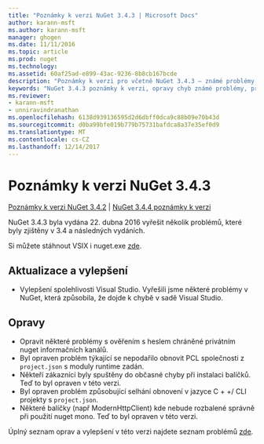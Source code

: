 ```yaml
---
title: "Poznámky k verzi NuGet 3.4.3 | Microsoft Docs"
author: karann-msft
ms.author: karann-msft
manager: ghogen
ms.date: 11/11/2016
ms.topic: article
ms.prod: nuget
ms.technology: 
ms.assetid: 60af25ad-e899-43ac-9236-8b8cb167bcde
description: "Poznámky k verzi pro včetně NuGet 3.4.3 – známé problémy, opravy chyb, přidaných funkcí a chcete."
keywords: "NuGet 3.4.3 poznámky k verzi, opravy chyb známé problémy, přidat funkce, chcete"
ms.reviewer:
- karann-msft
- unniravindranathan
ms.openlocfilehash: 6138d939136595d2d6dbff0dca9c88b09e70b43d
ms.sourcegitcommit: d0ba99bfe019b779b75731bafdca8a37e35ef0d9
ms.translationtype: MT
ms.contentlocale: cs-CZ
ms.lasthandoff: 12/14/2017
---
```

# <a name="nuget-343-release-notes"></a>Poznámky k verzi NuGet 3.4.3

[Poznámky k verzi NuGet 3.4.2](../release-notes/nuget-3.4.2.md) | [NuGet 3.4.4 poznámky k verzi](../release-notes/nuget-3.4.4.md)

NuGet 3.4.3 byla vydána 22. dubna 2016 vyřešit několik problémů, které byly zjištěny v 3.4 a následných vydáních.

Si můžete stáhnout VSIX i nuget.exe [zde](https://dist.nuget.org/index.html).

## <a name="updates-and-improvements"></a>Aktualizace a vylepšení

* Vylepšení spolehlivosti Visual Studio. Vyřešili jsme některé problémy v NuGet, která způsobila, že dojde k chybě v sadě Visual Studio.

## <a name="fixes"></a>Opravy

* Opravit některé problémy s ověřením s heslem chráněné privátním nuget informačních kanálů.
* Byl opraven problém týkající se nepodařilo obnovit PCL společnosti z `project.json` s moduly runtime zadán.
* Někteří zákazníci byly spuštěny do občasné chyby při instalaci balíčků. Teď to byl opraven v této verzi.
* Byl opraven problém způsobující selhání obnovení v jazyce C + +/ CLI projekty s `project.json`.
* Některé balíčky (např ModernHttpClient) kde nebude rozbalené správně při použití nuget mono. Teď to byl opraven v této verzi.

Úplný seznam oprav a vylepšení v této verzi najdete seznam problémů [zde](https://github.com/NuGet/Home/issues?q=is%3Aissue+milestone%3A3.4.3+is%3Aclosed).